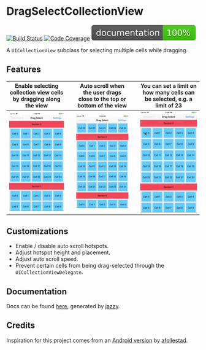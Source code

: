 # DragSelectCollectionView

[![Build Status][travis-badge]][travis] [![Code Coverage][codecov-badge]][codecov] [![Documentation](docs/badge.svg)](https://haskelash.github.io/DragSelectCollectionView/docs/index.html)

A `UICollectionView` subclass for selecting multiple cells while dragging.

## Features

Enable selecting collection view cells by dragging along the view | &nbsp; | Auto scroll when the user drags close to the top or bottom of the view | &nbsp; | You can set a limit on how many cells can be selected, e.g. a limit of 23
:---------------------------:|--------|:----------------------------:|--------|:---------------------------:
![dragging example](gifs/dragging.gif) | &nbsp; | ![auto scroll example](gifs/hotspots.gif) | &nbsp; | ![selection limit example](gifs/limit.gif)

## Customizations

- Enable / disable auto scroll hotspots.
- Adjust hotspot height and placement.
- Adjust auto scroll speed.
- Prevent certain cells from being drag-selected through the `UICollectionViewDelegate`.

## Documentation

Docs can be found [here](https://haskelash.github.io/DragSelectCollectionView/docs/index.html), generated by [jazzy](https://github.com/realm/jazzy).

## Credits

Inspiration for this project comes from an [Android version](https://github.com/afollestad/drag-select-recyclerview) by [afollestad](https://github.com/afollestad). 

[travis-badge]: https://travis-ci.org/haskelash/DragSelectCollectionView.svg?branch=master
[travis]: https://travis-ci.org/haskelash/DragSelectCollectionView
[codecov-badge]: https://codecov.io/gh/haskelash/DragSelectCollectionView/branch/master/graph/badge.svg
[codecov]: https://codecov.io/gh/haskelash/DragSelectCollectionView

